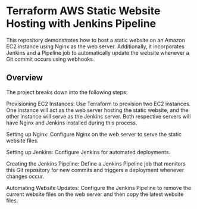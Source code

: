 # Terraform AWS Static Website Hosting with Jenkins Pipeline

This repository demonstrates how to host a static website on an Amazon EC2 instance using Nginx as the web server. Additionally, it incorporates Jenkins and a Pipeline job to automatically update the website whenever a Git commit occurs using webhooks.

## Overview
The project breaks down into the following steps:

Provisioning EC2 Instances: Use Terraform to provision two EC2 instances. One instance will act as the web server hosting the static website, and the other instance will serve as the Jenkins server. Both respective servers will have Nginx and Jenkins installed during this process.

Setting up Nginx: Configure Nginx on the web server to serve the static website files.

Setting up Jenkins: Configure Jenkins for automated deployments.

Creating the Jenkins Pipeline: Define a Jenkins Pipeline job that monitors this Git repository for new commits and triggers a deployment whenever changes occur.

Automating Website Updates: Configure the Jenkins Pipeline to remove the current website files on the web server and then copy the latest website files.

